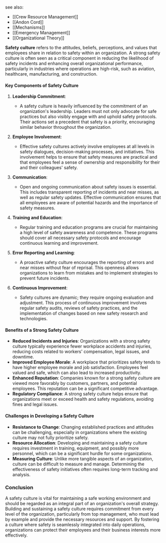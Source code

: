 see also:
- [[Crew Resource Management]]
- [[Andon Cord]]
- [[Mechanisms]]
- [[Emergency Management]]
- [[Organizational Theory]]

**Safety culture** refers to the attitudes, beliefs, perceptions, and values that employees share in relation to safety within an organization. A strong safety culture is often seen as a critical component in reducing the likelihood of safety incidents and enhancing overall organizational performance, particularly in industries where operations are high-risk, such as aviation, healthcare, manufacturing, and construction.

#### Key Components of Safety Culture

1. **Leadership Commitment**:
   - A safety culture is heavily influenced by the commitment of an organization's leadership. Leaders must not only advocate for safe practices but also visibly engage with and uphold safety protocols. Their actions set a precedent that safety is a priority, encouraging similar behavior throughout the organization.

2. **Employee Involvement**:
   - Effective safety cultures actively involve employees at all levels in safety dialogues, decision-making processes, and initiatives. This involvement helps to ensure that safety measures are practical and that employees feel a sense of ownership and responsibility for their and their colleagues' safety.

3. **Communication**:
   - Open and ongoing communication about safety issues is essential. This includes transparent reporting of incidents and near misses, as well as regular safety updates. Effective communication ensures that all employees are aware of potential hazards and the importance of safety measures.

4. **Training and Education**:
   - Regular training and education programs are crucial for maintaining a high level of safety awareness and competence. These programs should cover all necessary safety protocols and encourage continuous learning and improvement.

5. **Error Reporting and Learning**:
   - A proactive safety culture encourages the reporting of errors and near misses without fear of reprisal. This openness allows organizations to learn from mistakes and to implement strategies to prevent future incidents.

6. **Continuous Improvement**:
   - Safety cultures are dynamic; they require ongoing evaluation and adjustment. This process of continuous improvement involves regular safety audits, reviews of safety practices, and the implementation of changes based on new safety research and technologies.

#### Benefits of a Strong Safety Culture

- **Reduced Incidents and Injuries**: Organizations with a strong safety culture typically experience fewer workplace accidents and injuries, reducing costs related to workers' compensation, legal issues, and downtime.
- **Improved Employee Morale**: A workplace that prioritizes safety tends to have higher employee morale and job satisfaction. Employees feel valued and safe, which can also lead to increased productivity.
- **Enhanced Reputation**: Companies known for a strong safety culture are viewed more favorably by customers, partners, and potential employees. This reputation can be a significant competitive advantage.
- **Regulatory Compliance**: A strong safety culture helps ensure that organizations meet or exceed health and safety regulations, avoiding fines and legal issues.

#### Challenges in Developing a Safety Culture

- **Resistance to Change**: Changing established practices and attitudes can be challenging, especially in organizations where the existing culture may not fully prioritize safety.
- **Resource Allocation**: Developing and maintaining a safety culture requires investment in training, equipment, and possibly more personnel, which can be a significant hurdle for some organizations.
- **Measuring Culture**: Unlike more tangible aspects of an organization, culture can be difficult to measure and manage. Determining the effectiveness of safety initiatives often requires long-term tracking and analysis.

### Conclusion

A safety culture is vital for maintaining a safe working environment and should be regarded as an integral part of an organization's overall strategy. Building and sustaining a safety culture requires commitment from every level of the organization, particularly from top management, who must lead by example and provide the necessary resources and support. By fostering a culture where safety is seamlessly integrated into daily operations, organizations can protect their employees and their business interests more effectively.